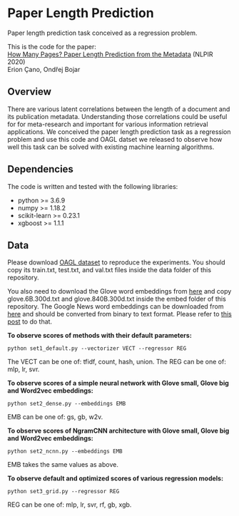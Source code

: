 # Paper Length Prediction
Paper length prediction task conceived as a regression problem.

This is the code for the paper: \
[How Many Pages? Paper Length Prediction from the Metadata](https://arxiv.org/pdf/20.pdf) (NLPIR 2020) \
Erion Çano, Ondřej Bojar

## Overview

There are various latent correlations between the length of a document and its publication metadata. Understanding those correlations could be useful for for meta-research and important for various information retrieval applications. We conceived the paper length prediction task as a regression problem and use this code and OAGL datset we released to observe how well this task can be solved with existing machine learning algorithms. 

## Dependencies

The code is written and tested with the following libraries:
- python >= 3.6.9
- numpy >= 1.18.2
- scikit-learn >= 0.23.1
- xgboost >= 1.1.1

## Data

Please download [OAGL dataset](http://hdl.handle.net/11234/1-3257) to reproduce the experiments. You should copy its train.txt, test.txt, and val.txt files inside the data folder of this repository.

You also need to download the Glove word embeddings from [here](https://nlp.stanford.edu/projects/glove/) and copy glove.6B.300d.txt and glove.840B.300d.txt inside the embed folder of this repository. The Google News word embeddings can be downloaded from [here](https://code.google.com/archive/p/word2vec) and should be converted from binary to text format. Please refer to [this post](https://stackoverflow.com/questions/27324292/convert-word2vec-bin-file-to-text) to do that. 

**To observe scores of methods with their default parameters:**

```
python set1_default.py --vectorizer VECT --regressor REG 
```
The VECT can be one of: tfidf, count, hash, union. The REG can be one of: mlp, lr, svr.

**To observe scores of a simple neural network with Glove small, Glove big and Word2vec embeddings:**

```
python set2_dense.py --embeddings EMB
```
EMB can be one of: gs, gb, w2v.

**To observe scores of NgramCNN architecture with Glove small, Glove big and Word2vec embeddings:**

```
python set2_ncnn.py --embeddings EMB
```
EMB takes the same values as above.

**To observe default and optimized scores of various regression models:**

```
python set3_grid.py --regressor REG
```
REG can be one of: mlp, lr, svr, rf, gb, xgb. 









